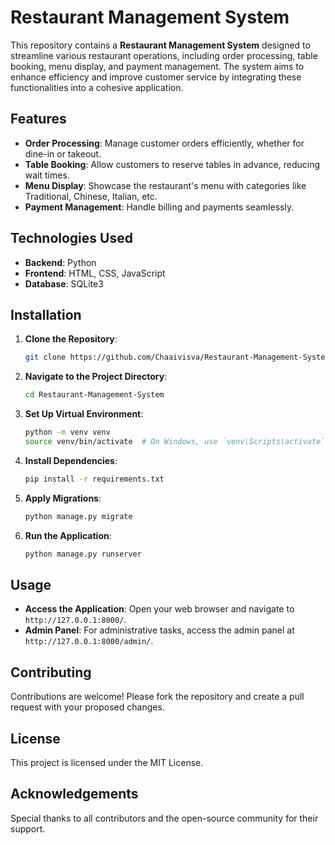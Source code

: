 # Restaurant Management System

This repository contains a **Restaurant Management System** designed to streamline various restaurant operations, including order processing, table booking, menu display, and payment management. The system aims to enhance efficiency and improve customer service by integrating these functionalities into a cohesive application.

## Features

- **Order Processing**: Manage customer orders efficiently, whether for dine-in or takeout.
- **Table Booking**: Allow customers to reserve tables in advance, reducing wait times.
- **Menu Display**: Showcase the restaurant's menu with categories like Traditional, Chinese, Italian, etc.
- **Payment Management**: Handle billing and payments seamlessly.

## Technologies Used

- **Backend**: Python
- **Frontend**: HTML, CSS, JavaScript
- **Database**: SQLite3

## Installation

1. **Clone the Repository**:
   ```bash
   git clone https://github.com/Chaaivisva/Restaurant-Management-System.git
   ```
2. **Navigate to the Project Directory**:
   ```bash
   cd Restaurant-Management-System
   ```
3. **Set Up Virtual Environment**:
   ```bash
   python -m venv venv
   source venv/bin/activate  # On Windows, use `venv\Scripts\activate`
   ```
4. **Install Dependencies**:
   ```bash
   pip install -r requirements.txt
   ```
5. **Apply Migrations**:
   ```bash
   python manage.py migrate
   ```
6. **Run the Application**:
   ```bash
   python manage.py runserver
   ```

## Usage

- **Access the Application**: Open your web browser and navigate to `http://127.0.0.1:8000/`.
- **Admin Panel**: For administrative tasks, access the admin panel at `http://127.0.0.1:8000/admin/`.

## Contributing

Contributions are welcome! Please fork the repository and create a pull request with your proposed changes.

## License

This project is licensed under the MIT License.

## Acknowledgements

Special thanks to all contributors and the open-source community for their support.

